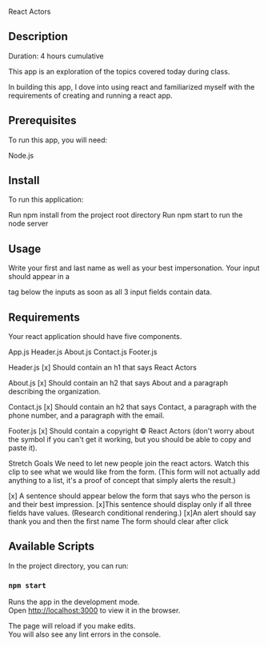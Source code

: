 React Actors
## Description

Duration: 4 hours cumulative

This app is an exploration of the topics covered today during class.  

In building this app, I dove into using react and familiarized myself with the requirements of creating and running a react app.


## Prerequisites
To run this app, you will need:

Node.js

## Install
To run this application:


Run npm install from the project root directory
Run npm start to run the node server

## Usage
Write your first and last name as well as your best impersonation.  Your input should appear in a <p> tag below the inputs as soon as all 3 input fields contain data.  


## Requirements
Your react application should have five components.

App.js
Header.js
About.js
Contact.js
Footer.js

Header.js
[x] Should contain an h1 that says React Actors

About.js
[x] Should contain an h2 that says About and a paragraph describing the organization.

Contact.js
[x] Should contain an h2 that says Contact, a paragraph with the phone number, and a paragraph with the email.

Footer.js
[x] Should contain a copyright © React Actors (don't worry about the symbol if you can't get it working, but you should be able to copy and paste it).


Stretch Goals
We need to let new people join the react actors. Watch this clip to see what we would like from the form. (This form will not actually add anything to a list, it's a proof of concept that simply alerts the result.)

[x] A sentence should appear below the form that says who the person is and their best impression.
[x]This sentence should display only if all three fields have values. (Research conditional rendering.)
[x]An alert should say thank you and then the first name
The form should clear after click













## Available Scripts

In the project directory, you can run:

### `npm start`

Runs the app in the development mode.<br>
Open [http://localhost:3000](http://localhost:3000) to view it in the browser.

The page will reload if you make edits.<br>
You will also see any lint errors in the console.
